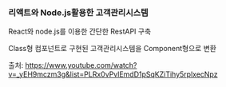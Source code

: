 <h3>리액트와 Node.js활용한 고객관리시스템</h3>

<p>React와 node.js를 이용한 간단한 RestAPI 구축 </p>

Class형 컴포넌트로 구현된 고객관리시스템을 Component형으로 변환 



출처: https://www.youtube.com/watch?v=_yEH9mczm3g&list=PLRx0vPvlEmdD1pSqKZiTihy5rplxecNpz
